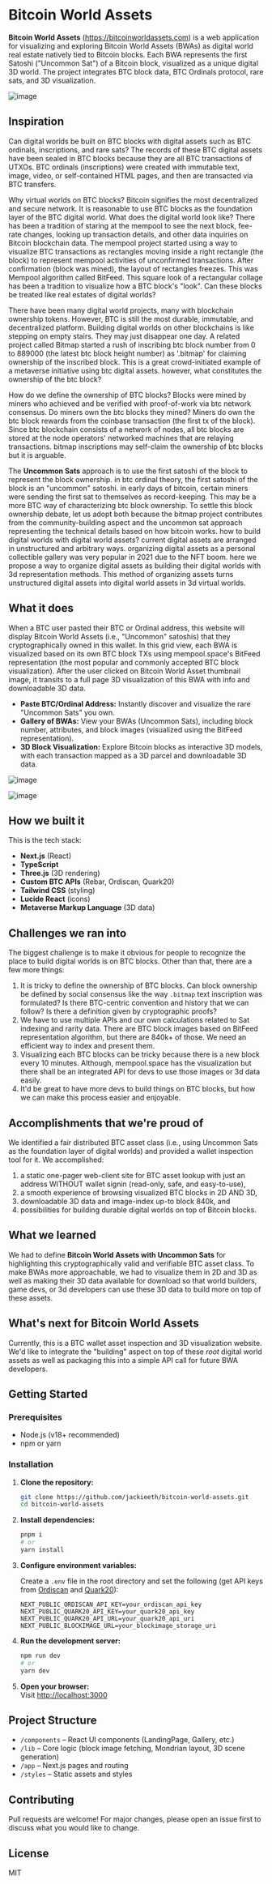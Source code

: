 # Bitcoin World Assets
**Bitcoin World Assets** (https://bitcoinworldassets.com) is a web application for visualizing and exploring Bitcoin World Assets (BWAs) as digital world real estate natively tied to Bitcoin blocks. Each BWA represents the first Satoshi ("Uncommon Sat") of a Bitcoin block, visualized as a unique digital 3D world. The project integrates BTC block data, BTC Ordinals protocol, rare sats, and 3D visualization.

![image](https://github.com/user-attachments/assets/41cb8081-1c14-4854-b104-07df455be578)

## Inspiration
Can digital worlds be built on BTC blocks with digital assets such as BTC ordinals, inscriptions, and rare sats? The records of these BTC digital assets have been sealed in BTC blocks because they are all BTC transactions of UTXOs. BTC ordinals (inscriptions) were created with immutable text, image, video, or self-contained HTML pages, and then are transacted via BTC transfers.

Why virtual worlds on BTC blocks? Bitcoin signifies the most decentralized and secure network. It is reasonable to use BTC blocks as the foundation layer of the BTC digital world. What does the digital world look like? There has been a tradition of staring at the mempool to see the next block, fee-rate changes, looking up transaction details, and other data inquiries on Bitcoin blockchain data. The mempool project started using a way to visualize BTC transactions as rectangles moving inside a right rectangle (the block) to represent mempool activities of unconfirmed transactions. After confirmation (block was mined), the layout of rectangles freezes. This was Mempool algorithm called BitFeed. This square look of a rectangular collage has been a tradition to visualize how a BTC block's "look". Can these blocks be treated like real estates of digital worlds?

There have been many digital world projects, many with blockchain ownership tokens. However, BTC is still the most durable, immutable, and decentralized platform. Building digital worlds on other blockchains is like stepping on empty stairs. They may just disappear one day. A related project called Bitmap started a rush of inscribing btc block number from 0 to 889000 (the latest btc block height number) as '<blockheight>.bitmap' for claiming ownership of the inscribed block. This is a great crowd-initiated example of a metaverse initiative using btc digital assets. however, what constitutes the ownership of the btc block?

How do we define the ownership of BTC blocks? Blocks were mined by miners who achieved and be verified with proof-of-work via btc network consensus. Do miners own the btc blocks they mined? Miners do own the btc block rewards from the coinbase transaction (the first tx of the block). Since btc blockchain consists of a network of nodes, all btc blocks are stored at the node operators' networked machines that are relaying transactions. bitmap inscriptions may self-claim the ownership of btc blocks but it is arguable.

The **Uncommon Sats** approach is to use the first satoshi of the block to represent the block ownership. in btc ordinal theory, the first satoshi of the block is an "uncommon" satoshi. in early days of bitcoin, certain miners were sending the first sat to themselves as record-keeping. This may be a more BTC way of characterizing btc block ownership. To settle this block ownership debate, let us adopt both because the bitmap project contributes from the community-building aspect and the uncommon sat approach representing the technical details based on how bitcoin works. how to build digital worlds with digital world assets? current digital assets are arranged in unstructured and arbitrary ways. organizing digital assets as a personal collectible gallery was very popular in 2021 due to the NFT boom. here we propose a way to organize digital assets as building their digital worlds with 3d representation methods. This method of organizing assets turns unstructured digital assets into digital world assets in 3d virtual worlds.

## What it does
When a BTC user pasted their BTC or Ordinal address, this website will display Bitcoin World Assets (i.e., "Uncommon" satoshis) that they cryptographically owned in this wallet. In this grid view, each BWA is visualized based on its own BTC block TXs using mempool.space's BitFeed representation (the most popular and commonly accepted BTC block visualization). After the user clicked on Bitcoin World Asset thumbnail image, it transits to a full page 3D visualization of this BWA with info and downloadable 3D data.

- **Paste BTC/Ordinal Address:** Instantly discover and visualize the rare "Uncommon Sats" you own.
- **Gallery of BWAs:** View your BWAs (Uncommon Sats), including block number, attributes, and block images (visualized using the BitFeed representation).
- **3D Block Visualization:** Explore Bitcoin blocks as interactive 3D models, with each transaction mapped as a 3D parcel and downloadable 3D data.

![image](https://github.com/user-attachments/assets/51f3b486-eb1e-48ae-96bf-0d5131de6a82)

![image](https://github.com/user-attachments/assets/7e20e4fa-9932-4a65-a93b-3e7f3fecedaa)

## How we built it
This is the tech stack:
- **Next.js** (React)
- **TypeScript**
- **Three.js** (3D rendering)
- **Custom BTC APIs** (Rebar, Ordiscan, Quark20)
- **Tailwind CSS** (styling)
- **Lucide React** (icons)
- **Metaverse Markup Language** (3D data)

## Challenges we ran into
The biggest challenge is to make it obvious for people to recognize the place to build digital worlds is on BTC blocks. Other than that, there are a few more things:
1. It is tricky to define the ownership of BTC blocks. Can block ownership be defined by social consensus like the way `.bitmap` text inscription was formulated? Is there BTC-centric convention and history that we can follow? Is there a definition given by cryptographic proofs?
2. We have to use multiple APIs and our own calculations related to Sat indexing and rarity data. There are BTC block images based on BitFeed representation algorithm, but there are 840k+ of those. We need an efficient way to index and present them.
3. Visualizing each BTC blocks can be tricky because there is a new block every 10 minutes. Although, mempool.space has the visualization but there shall be an integrated API for devs to use those images or 3d data easily.
4. It'd be great to have more devs to build things on BTC blocks, but how we can make this process easier and enjoyable.

## Accomplishments that we're proud of

We identified a fair distributed BTC asset class (i.e., using Uncommon Sats as the foundation layer of digital worlds) and provided a wallet inspection tool for it. We accomplished:
1. a static one-pager web-client site for BTC asset lookup with just an address WITHOUT wallet signin (read-only, safe, and easy-to-use),
2. a smooth experience of browsing visualized BTC blocks in 2D AND 3D,
3. downloadable 3D data and image-index up-to block 840k, and
4. possibilities for building durable digital worlds on top of Bitcoin blocks.

## What we learned

We had to define **Bitcoin World Assets with Uncommon Sats** for highlighting this cryptographically valid and verifiable BTC asset class. To make BWAs more approachable, we had to visualize them in 2D and 3D as well as making their 3D data available for download so that world builders, game devs, or 3d developers can use these 3D data to build more on top of these assets.

## What's next for Bitcoin World Assets

Currently, this is a BTC wallet asset inspection and 3D visualization website. We'd like to integrate the "building" aspect on top of these _root_ digital world assets as well as packaging this into a simple API call for future BWA developers.

## Getting Started

### Prerequisites

- Node.js (v18+ recommended)
- npm or yarn

### Installation

1. **Clone the repository:**
   ```bash
   git clone https://github.com/jackieeth/bitcoin-world-assets.git
   cd bitcoin-world-assets
   ```

2. **Install dependencies:**
   ```bash
   pnpm i
   # or
   yarn install
   ```

3. **Configure environment variables:**

   Create a `.env` file in the root directory and set the following (get API keys from [Ordiscan](https://ordiscan.com/docs/api#introduction) and [Quark20](https://x.com/quark20hq)):

   ```
   NEXT_PUBLIC_ORDISCAN_API_KEY=your_ordiscan_api_key
   NEXT_PUBLIC_QUARK20_API_KEY=your_quark20_api_key
   NEXT_PUBLIC_QUARK20_API_URL=your_quark20_api_uri
   NEXT_PUBLIC_BLOCKIMAGE_URL=your_blockimage_storage_uri
   ```

4. **Run the development server:**
   ```bash
   npm run dev
   # or
   yarn dev
   ```

5. **Open your browser:**  
   Visit [http://localhost:3000](http://localhost:3000)

## Project Structure

- `/components` – React UI components (LandingPage, Gallery, etc.)
- `/lib` – Core logic (block image fetching, Mondrian layout, 3D scene generation)
- `/app` – Next.js pages and routing
- `/styles` – Static assets and styles

## Contributing

Pull requests are welcome! For major changes, please open an issue first to discuss what you would like to change.

## License

MIT
